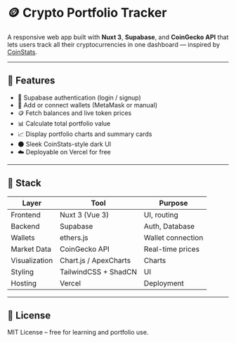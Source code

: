 # 🪙 Crypto Portfolio Tracker

A responsive web app built with **Nuxt 3**, **Supabase**, and **CoinGecko API** that lets users track all their cryptocurrencies in one dashboard — inspired by [CoinStats](https://coinstats.app/portfolio/).

---

## 🚀 Features
- 🔐 Supabase authentication (login / signup)
- 💼 Add or connect wallets (MetaMask or manual)
- 🪙 Fetch balances and live token prices
- 📊 Calculate total portfolio value
- 📈 Display portfolio charts and summary cards
- 🌑 Sleek CoinStats-style dark UI
- ☁️ Deployable on Vercel for free

---

## 🧱 Stack
| Layer | Tool | Purpose |
|-------|------|----------|
| Frontend | Nuxt 3 (Vue 3) | UI, routing |
| Backend | Supabase | Auth, Database |
| Wallets | ethers.js | Wallet connection |
| Market Data | CoinGecko API | Real-time prices |
| Visualization | Chart.js / ApexCharts | Charts |
| Styling | TailwindCSS + ShadCN | UI |
| Hosting | Vercel | Deployment |

---

## 📄 License
MIT License – free for learning and portfolio use.
